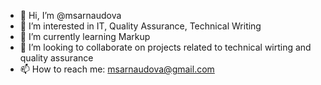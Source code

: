 - 👋 Hi, I’m @msarnaudova
- 👀 I’m interested in IT, Quality Assurance, Technical Writing
- 🌱 I’m currently learning Markup 
- 💞️ I’m looking to collaborate on projects related to technical wirting and quality assurance
- 📫 How to reach me: msarnaudova@gmail.com

<!---
msarnaudova/msarnaudova is a ✨ special ✨ repository because its `README.md` (this file) appears on your GitHub profile.
You can click the Preview link to take a look at your changes.
--->
